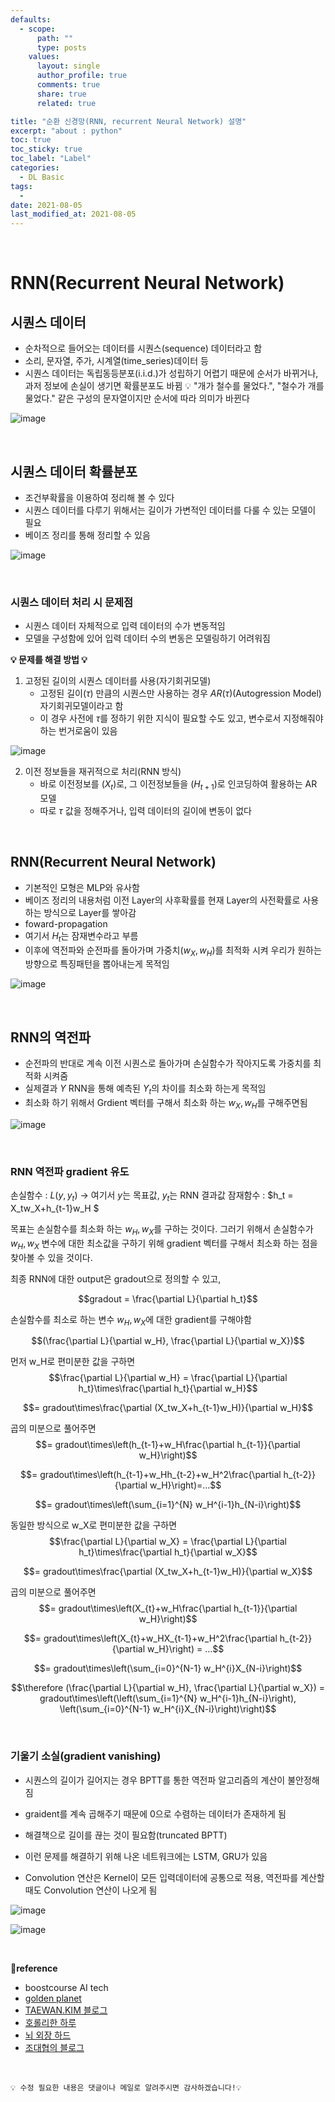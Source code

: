 ```yaml
---
defaults:
  - scope:
      path: ""
      type: posts
    values:
      layout: single
      author_profile: true
      comments: true
      share: true
      related: true

title: "순환 신경망(RNN, recurrent Neural Network) 설명"
excerpt: "about : python"
toc: true
toc_sticky: true
toc_label: "Label"
categories:
  - DL Basic
tags:
  - 
date: 2021-08-05
last_modified_at: 2021-08-05
---
```

<br>

# RNN(Recurrent Neural Network)

## 시퀀스 데이터

- 순차적으로 들어오는 데이터를 시퀀스(sequence) 데이터라고 함
- 소리, 문자열, 주가, 시계열(time_series)데이터 등
- 시퀀스 데이터는 독립동등분포(i.i.d.)가 성립하기 어렵기 때문에 순서가 바뀌거나, 과저 정보에 손실이 생기면 확률분포도 바뀜
💡 "개가 철수를 물었다.", "철수가 개를 물었다." 같은 구성의 문자열이지만 순서에 따라 의미가 바뀐다

![image](https://user-images.githubusercontent.com/77658029/128604723-3f72ad49-98a5-4884-98f6-c857ca1d86fa.png)

<br>

## 시퀀스 데이터 확률분포

- 조건부확률을 이용하여 정리해 볼 수 있다
- 시퀀스 데이터를 다루기 위해서는 길이가 가변적인 데이터를 다룰 수 있는 모델이 필요
- 베이즈 정리를 통해 정리할 수 있음

![image](https://user-images.githubusercontent.com/77658029/128621027-c224100d-0a6f-410b-9071-cdf69e86b2c1.png)

<br>

### 시퀀스 데이터 처리 시 문제점

- 시퀀스 데이터 자체적으로 입력 데이터의 수가 변동적임
- 모델을 구성함에 있어 입력 데이터 수의 변동은 모델링하기 어려워짐

**💡 문제를 해결 방법 💡**

1. 고정된 길이의 시퀀스 데이터를 사용(자기회귀모델)
    - 고정된 길이($\tau$) 만큼의 시퀀스만 사용하는 경우 $AR(\tau)$(Autogression Model) 자기회귀모델이라고 함
    - 이 경우 사전에 $\tau$를 정하기 위한 지식이 필요할 수도 있고, 변수로서 지정해줘야하는 번거로움이 있음
    
![image](https://user-images.githubusercontent.com/77658029/128621116-012a05c5-1be2-4f16-93ef-3a91e4ff423d.png)

2. 이전 정보들을 재귀적으로 처리(RNN 방식)
    - 바로 이전정보를 ($X_t$)로, 그 이전정보들을 ($H_{t+1}$)로 인코딩하여 활용하는 AR 모델
    - 따로 $\tau$ 값을 정해주거나, 입력 데이터의 길이에 변동이 없다

<br>

## RNN(Recurrent Neural Network)

- 기본적인 모형은 MLP와 유사함
- 베이즈 정리의 내용처럼 이전 Layer의 사후확률를 현재 Layer의 사전확률로 사용하는 방식으로 Layer를 쌓아감
- foward-propagation
- 여기서 $H_t$는 잠재변수라고 부름
- 이후에 역전파와 순전파를 돌아가며 가중치($w_X, w_H$)를 최적화 시켜 우리가 원하는 방향으로 특징패턴을 뽑아내는게 목적임 

![image](https://user-images.githubusercontent.com/77658029/128621467-e4090d06-31eb-4a2c-b999-02d86129d35c.png)

<br>

## RNN의 역전파 

- 순전파의 반대로 계속 이전 시퀀스로 돌아가며 손실함수가 작아지도록 가중치를 최적화 시켜줌
- 실제결과 $Y$ RNN을 통해 예측된 $Y_t$의 차이를 최소화 하는게 목적임
- 최소화 하기 위해서 Grdient 벡터를 구해서 최소화 하는 $w_X, w_H$를 구해주면됨

![image](https://user-images.githubusercontent.com/77658029/128622175-c27be3ad-284e-48dd-9818-318fab68c825.png)

<br>

### RNN 역전파 gradient 유도

손실함수 : $L(y,y_t)$ → 여기서 $y$는 목표값, $y_t$는 RNN 결과값
잠재함수 : $h_t = X_tw_X+h_{t-1}w_H $

목표는 손실함수를 최소화 하는 $w_H,w_X$를 구하는 것이다. 
그러기 위해서 손실함수가 $w_H,w_X$ 변수에 대한 최소값을 구하기 위해 gradient 벡터를 구해서 최소화 하는 점을 찾아볼 수 있을 것이다.

최종 RNN에 대한 output은 gradout으로 정의할 수 있고,

$$gradout = \frac{\partial L}{\partial h_t}$$

손실함수를 최소로 하는 변수 $w_H,w_X$에 대한 gradient를 구해야함

$$(\frac{\partial L}{\partial w_H}, \frac{\partial L}{\partial w_X})$$

먼저 w_H로 편미분한 값을 구하면
$$\frac{\partial L}{\partial w_H} = \frac{\partial L}{\partial h_t}\times\frac{\partial h_t}{\partial w_H}$$

$$= gradout\times\frac{\partial (X_tw_X+h_{t-1}w_H)}{\partial w_H}$$

곱의 미분으로 풀어주면
$$= gradout\times\left(h_{t-1}+w_H\frac{\partial h_{t-1}}{\partial w_H}\right)$$ 

$$= gradout\times\left(h_{t-1}+w_Hh_{t-2}+w_H^2\frac{\partial h_{t-2}}{\partial w_H}\right)=...$$ 

$$= gradout\times\left(\sum_{i=1}^{N} w_H^{i-1}h_{N-i}\right)$$

동일한 방식으로 w_X로 편미분한 값을 구하면
$$\frac{\partial L}{\partial w_X} = \frac{\partial L}{\partial h_t}\times\frac{\partial h_t}{\partial w_X}$$

$$= gradout\times\frac{\partial (X_tw_X+h_{t-1}w_H)}{\partial w_X}$$

곱의 미분으로 풀어주면
$$= gradout\times\left(X_{t}+w_H\frac{\partial h_{t-1}}{\partial w_H}\right)$$ 

$$= gradout\times\left(X_{t}+w_HX_{t-1}+w_H^2\frac{\partial h_{t-2}}{\partial w_H}\right) = ...$$ 

$$= gradout\times\left(\sum_{i=0}^{N-1} w_H^{i}X_{N-i}\right)$$ 

$$\therefore (\frac{\partial L}{\partial w_H}, \frac{\partial L}{\partial w_X}) = gradout\times\left(\left(\sum_{i=1}^{N} w_H^{i-1}h_{N-i}\right), \left(\sum_{i=0}^{N-1} w_H^{i}X_{N-i}\right)\right)$$

<br>

### 기울기 소실(gradient vanishing)
- 시퀀스의 길이가 길어지는 경우 BPTT를 통한 역전파 알고리즘의 계산이 불안정해짐
- graident를 계속 곱해주기 때문에 0으로 수렴하는 데이터가 존재하게 됨
- 해결책으로 길이를 끊는 것이 필요함(truncated BPTT)
- 이런 문제를 해결하기 위해 나온 네트워크에는 LSTM, GRU가 있음

- Convolution 연산은 Kernel이 모든 입력데이터에 공통으로 적용, 역전파를 계산할 때도 Convolution 연산이 나오게 됨

![image](https://user-images.githubusercontent.com/77658029/128450866-8bc6a9ec-60df-4dd5-bced-48485fe469ff.png)

![image](https://user-images.githubusercontent.com/77658029/128457007-cbcc4dc1-8a43-4698-bdd5-d8ea64689a34.png)

<br>

**📌reference**
- boostcourse AI tech
- [golden planet](http://www.goldenplanet.co.kr/blog/2021/04/27/%EB%B9%85%EB%8D%B0%EC%9D%B4%ED%84%B0-%EA%B3%B5%EB%B6%80-%ED%95%9C-%EA%B1%B8%EC%9D%8C-rnn%EC%88%9C%ED%99%98-%EC%8B%A0%EA%B2%BD%EB%A7%9D%EC%9D%B4%EB%9E%80/)
- [TAEWAN.KIM 블로그](http://taewan.kim/post/cnn/)
- [호롤리한 하루](https://gruuuuu.github.io/machine-learning/cnn-doc/)
- [뇌 외장 하드](https://wjrmffldrhrl.github.io/digital10/)
- [조대협의 블로그](https://bcho.tistory.com/1149)


<br>

```
💡 수정 필요한 내용은 댓글이나 메일로 알려주시면 감사하겠습니다!💡 
```

